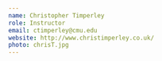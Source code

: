 ```yaml
---
name: Christopher Timperley
role: Instructor
email: ctimperley@cmu.edu
website: http://www.christimperley.co.uk/
photo: chrisT.jpg
---
```


